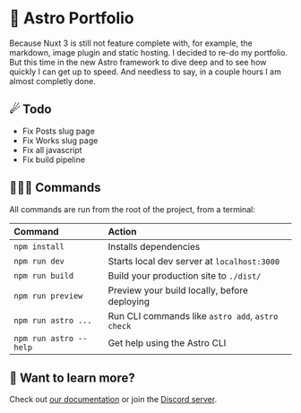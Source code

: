 # 🚀 Astro Portfolio

Because Nuxt 3 is still not feature complete with, for example, the markdown, image plugin and static hosting. I decided to re-do my portfolio. But this time in the new Astro framework to dive deep and to see how quickly I can get up to speed. And needless to say, in a couple hours I am almost completly done.

## ☄ Todo

- Fix Posts slug page
- Fix Works slug page
- Fix all javascript
- Fix build pipeline

## 👨🏻‍💻 Commands

All commands are run from the root of the project, from a terminal:

| Command                | Action                                           |
| :--------------------- | :----------------------------------------------- |
| `npm install`          | Installs dependencies                            |
| `npm run dev`          | Starts local dev server at `localhost:3000`      |
| `npm run build`        | Build your production site to `./dist/`          |
| `npm run preview`      | Preview your build locally, before deploying     |
| `npm run astro ...`    | Run CLI commands like `astro add`, `astro check` |
| `npm run astro --help` | Get help using the Astro CLI                     |

## 👀 Want to learn more?

Check out [our documentation](https://docs.astro.build) or join the [Discord server](https://astro.build/chat).
